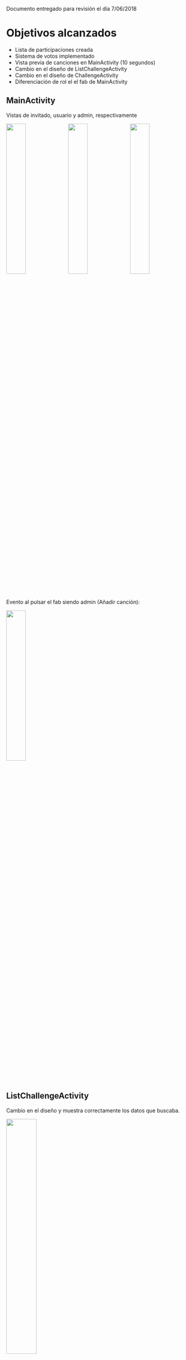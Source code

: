 Documento entregado para revisión el día 7/06/2018

# Objetivos alcanzados

- Lista de participaciones creada
- Sistema de votos implementado
- Vista previa de canciones en MainActivity (10 segundos)
- Cambio en el diseño de ListChallengeActivity
- Cambio en el diseño de ChallengeActivity
- Diferenciación de rol el el fab de MainActivity

## MainActivity
Vistas de invitado, usuario y admin, respectivamente

<img src="https://i.imgur.com/vGWl4Md.png" width="32%"> <img src="https://i.imgur.com/CnbDeYH.png" width="32%"> <img src="https://i.imgur.com/G7b5KV7.png" width="32%">

Evento al pulsar el fab siendo admin (Añadir canción):

<img src="https://i.imgur.com/R1O8npj.png" width="32%">


## ListChallengeActivity

Cambio en el diseño y muestra correctamente los datos que buscaba.

<img src="https://i.imgur.com/3VEqwf1.png" width="40%">

## ChallengeActivity

Implementación del sistema de votos. Cada usuario podrá votar una sola vez por reto y una vez salga de la actividad no podrá modificar el voto.

<img src="https://i.imgur.com/EOj3cO9.png" width="32%"> <img src="https://i.imgur.com/iOmcQ06.png" width="32%"> <img src="https://i.imgur.com/obFq6I8.png" width="32%">

